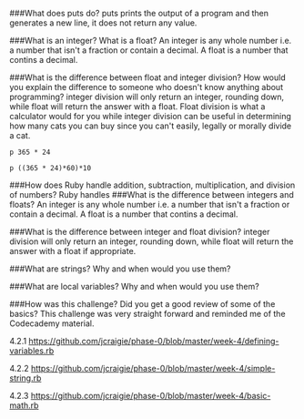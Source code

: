 ###What does puts do?
puts prints the output of a program and then generates a new line, it does not return any value.

###What is an integer? What is a float?
An integer is any whole number i.e. a number that isn't a fraction or contain a decimal. A float is a number that contins a decimal.

###What is the difference between float and integer division? How would you explain the difference to someone who doesn't know anything about programming?
integer division will only return an integer, rounding down, while float will return the answer with a float. Float division is what a calculator would
for you while integer division can be useful in determining how many cats you can buy since you can't easily, legally or morally divide a cat.

```
p 365 * 24
```
```
p ((365 * 24)*60)*10
```
###How does Ruby handle addition, subtraction, multiplication, and division of numbers?
Ruby handles 
###What is the difference between integers and floats?
An integer is any whole number i.e. a number that isn't a fraction or contain a decimal. A float is a number that contins a decimal.

###What is the difference between integer and float division?
integer division will only return an integer, rounding down, while float will return the answer with a float if appropriate.

###What are strings? Why and when would you use them?

###What are local variables? Why and when would you use them?

###How was this challenge? Did you get a good review of some of the basics?
This challenge was very straight forward and reminded me of the Codecademy material.

4.2.1
https://github.com/jcraigie/phase-0/blob/master/week-4/defining-variables.rb

4.2.2
https://github.com/jcraigie/phase-0/blob/master/week-4/simple-string.rb

4.2.3
https://github.com/jcraigie/phase-0/blob/master/week-4/basic-math.rb